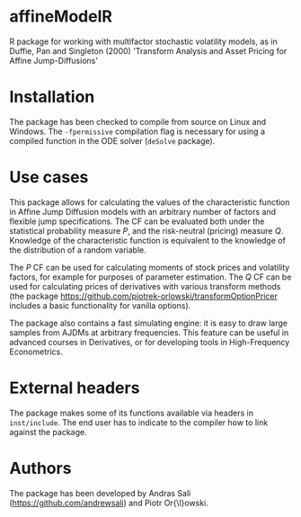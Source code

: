 # affineModelR

R package for working with multifactor stochastic volatility models, as in Duffie, Pan and Singleton (2000) 'Transform Analysis and Asset Pricing for Affine Jump-Diffusions'

# Installation

The package has been checked to compile from source on Linux and Windows. The `-fpermissive` compilation flag is necessary for using a compiled function in the ODE solver (`deSolve` package).

# Use cases

This package allows for calculating the values of the characteristic function in Affine Jump Diffusion models with an arbitrary number of factors and flexible jump specifications. The CF can be evaluated both under the statistical probability measure *P*, and the risk-neutral (pricing) measure *Q*. Knowledge of the characteristic function is equivalent to the knowledge of the distribution of a random variable.

The *P* CF can be used for calculating moments of stock prices and volatility factors, for example for purposes of parameter estimation. The *Q* CF can be used for calculating prices of derivatives with various transform methods (the package https://github.com/piotrek-orlowski/transformOptionPricer includes a basic functionality for vanilla options).

The package also contains a fast simulating engine: it is easy to draw large samples from AJDMs at arbitrary frequencies. This feature can be useful in advanced courses in Derivatives, or for developing tools in High-Frequency Econometrics.

# External headers

The package makes some of its functions available via headers in `inst/include`. The end user has to indicate to the compiler how to link against the package.

# Authors

The package has been developed by Andras Sali (https://github.com/andrewsali) and Piotr Or{\l}owski.
